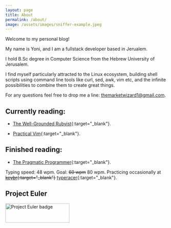 ```yaml
---
layout: page
title: About
permalink: /about/
image: /assets/images/sniffer-example.jpeg
---
```

Welcome to my personal blog!

My name is Yoni, and I am a fullstack developer based in Jerualem.

I hold B.Sc degree in Computer Science from the Hebrew University of Jerusalem.

I find myself particularly attracted to the Linux ecosystem, building shell scripts using command line tools like curl, sed, awk, vim etc, and the infinite possibilities to combine them to
create great things.

For any questions feel free to drop me a line: themarketwizard1@gmail.com.


## Currently reading:

* [The Well-Grounded Rubyist](https://www.amazon.com/Well-Grounded-Rubyist-David-Black/dp/1617295213/ref=sr_1_4?dchild=1&qid=1635531524&refinements=p_27%3ADavid+A.+Black&s=books&sr=1-4&text=David+A.+Black){:target="_blank"}.

* [Practical Vim](https://www.amazon.com/Practical-Vim-Edit-Speed-Thought/dp/1680501275){:target="_blank"}.


## Finished reading:

* [The Pragmatic Programmer](https://www.amazon.com/Pragmatic-Programmer-journey-mastery-Anniversary/dp/0135957052#customerReviews){:target="_blank"}.

Typing speed: 48 wpm. Goal: ~~60 wpm~~ 80 wpm. Practicing occasionally at ~~[keybr](https://www.keybr.com/){:target="_blank"}~~ [typeracer](https://play.typeracer.com){:target="_blank"}.

## Project Euler

<img src="https://projecteuler.net/profile/YoniA.png" alt="Project Euler badge" width="200" height="60">
